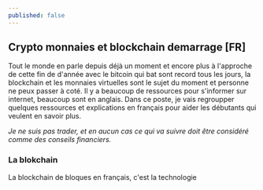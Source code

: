 ```yaml
---
published: false
---
```

## Crypto monnaies et blockchain demarrage [FR]

Tout le monde en parle depuis déjà un moment et encore plus à l'approche de cette fin de d'année avec le bitcoin qui bat sont record tous les jours, la blockchain et les monnaies virtuelles sont le sujet du moment et personne ne peux passer à coté. Il y a beaucoup de ressources pour s'informer sur internet, beaucoup sont en anglais. Dans ce poste, je vais regroupper quelques ressources et explications en français pour aider les débutants qui veulent en savoir plus. 

_Je ne suis pas trader, et en aucun cas ce qui va suivre doit être considéré comme des conseils financiers._

### La blokchain 

La blockchain de bloques en français, c'est la technologie 
